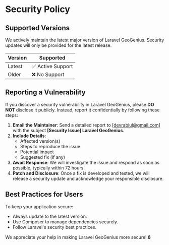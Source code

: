 # Security Policy

## Supported Versions
We actively maintain the latest major version of Laravel GeoGenius. Security updates will only be provided for the latest release.

| Version | Supported          |
|---------|------------------|
| Latest  | ✅ Active Support |
| Older   | ❌ No Support    |

## Reporting a Vulnerability
If you discover a security vulnerability in Laravel GeoGenius, please **DO NOT** disclose it publicly. Instead, report it confidentially by following these steps:

1. **Email the Maintainer**: Send a detailed report to [devrabiul@gmail.com] with the subject **[Security Issue] Laravel GeoGenius**.
2. **Include Details**:
   - Affected version(s)
   - Steps to reproduce the issue
   - Potential impact
   - Suggested fix (if any)
3. **Await Response**: We will investigate the issue and respond as soon as possible, typically within 72 hours.
4. **Patch and Disclosure**: Once a fix is developed and tested, we will release a security update and acknowledge your responsible disclosure.

## Best Practices for Users
To keep your application secure:
- Always update to the latest version.
- Use Composer to manage dependencies securely.
- Follow Laravel's security best practices.

We appreciate your help in making Laravel GeoGenius more secure! 🔒
